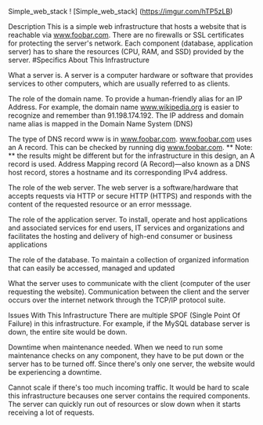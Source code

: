 Simple_web_stack
! [Simple_web_stack] (https://imgur.com/hTP5zLB)

Description
This is a simple web infrastructure that hosts a website that is reachable via www.foobar.com. There are no firewalls or SSL certificates for protecting the server's network. Each component (database, application server) has to share the resources (CPU, RAM, and SSD) provided by the server. #Specifics About This Infrastructure

What a server is. A server is a computer hardware or software that provides services to other computers, which are usually referred to as clients.

The role of the domain name. To provide a human-friendly alias for an IP Address. For example, the domain name www.wikipedia.org is easier to recognize and remember than 91.198.174.192. The IP address and domain name alias is mapped in the Domain Name System (DNS)

The type of DNS record www is in www.foobar.com. www.foobar.com uses an A record. This can be checked by running dig www.foobar.com. ** Note: ** the results might be different but for the infrastructure in this design, an A record is used. Address Mapping record (A Record)—also known as a DNS host record, stores a hostname and its corresponding IPv4 address.

The role of the web server. The web server is a software/hardware that accepts requests via HTTP or secure HTTP (HTTPS) and responds with the content of the requested resource or an error messsage.

The role of the application server. To install, operate and host applications and associated services for end users, IT services and organizations and facilitates the hosting and delivery of high-end consumer or business applications

The role of the database. To maintain a collection of organized information that can easily be accessed, managed and updated

What the server uses to communicate with the client (computer of the user requesting the website). Communication between the client and the server occurs over the internet network through the TCP/IP protocol suite.

Issues With This Infrastructure
There are multiple SPOF (Single Point Of Failure) in this infrastructure. For example, if the MySQL database server is down, the entire site would be down.

Downtime when maintenance needed. When we need to run some maintenance checks on any component, they have to be put down or the server has to be turned off. Since there's only one server, the website would be experiencing a downtime.

Cannot scale if there's too much incoming traffic. It would be hard to scale this infrastructure becauses one server contains the required components. The server can quickly run out of resources or slow down when it starts receiving a lot of requests.
